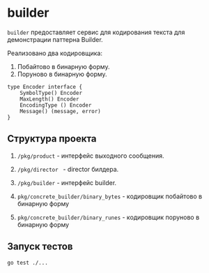 # builder

`builder` предоставляет сервис для кодирования текста для демонстрации паттерна Builder.

Реализовано два кодировщика:
   1. Побайтово в бинарную форму.
   2. Поруново в бинарную форму.
   
```(go)
type Encoder interface {
	SymbolType() Encoder
	MaxLength() Encoder
	EncodingType () Encoder
	Message() (message, error)
}
```

## Структура проекта
1. `/pkg/product` - интерфейс выходного сообщения.

2.  `/pkg/director ` - director билдера.

3.  `/pkg/builder` - интерфейс builder.

4.  `pkg/concrete_builder/binary_bytes` - кодировщик побайтово в бинарную форму

5.  `pkg/concrete_builder/binary_runes` - кодировщик поруново в бинарную форму

## Запуск тестов
`go test ./...`
   
